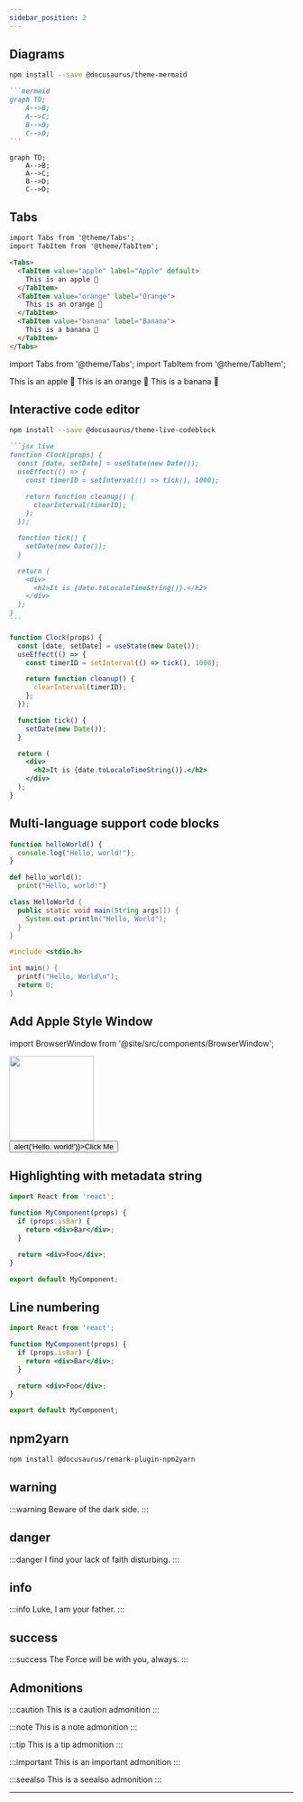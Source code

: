 ```yaml
---
sidebar_position: 2
---
```


## Diagrams

```bash
npm install --save @docusaurus/theme-mermaid
```

````md title="Example Mermaid diagram"
```mermaid
graph TD;
    A-->B;
    A-->C;
    B-->D;
    C-->D;
```
````

```mermaid
graph TD;
    A-->B;
    A-->C;
    B-->D;
    C-->D;
```

## Tabs

```md title="Example Tabs"
import Tabs from '@theme/Tabs';
import TabItem from '@theme/TabItem';

<Tabs>
  <TabItem value="apple" label="Apple" default>
    This is an apple 🍎
  </TabItem>
  <TabItem value="orange" label="Orange">
    This is an orange 🍊
  </TabItem>
  <TabItem value="banana" label="Banana">
    This is a banana 🍌
  </TabItem>
</Tabs>
```

import Tabs from '@theme/Tabs';
import TabItem from '@theme/TabItem';

<Tabs>
  <TabItem value="apple" label="Apple" default>
    This is an apple 🍎
  </TabItem>
  <TabItem value="orange" label="Orange">
    This is an orange 🍊
  </TabItem>
  <TabItem value="banana" label="Banana">
    This is a banana 🍌
  </TabItem>
</Tabs>

## Interactive code editor

```bash
npm install --save @docusaurus/theme-live-codeblock
```

````md title="Example Live Code Block"
```jsx live
function Clock(props) {
  const [date, setDate] = useState(new Date());
  useEffect(() => {
    const timerID = setInterval(() => tick(), 1000);

    return function cleanup() {
      clearInterval(timerID);
    };
  });

  function tick() {
    setDate(new Date());
  }

  return (
    <div>
      <h2>It is {date.toLocaleTimeString()}.</h2>
    </div>
  );
}
```
````

```jsx live
function Clock(props) {
  const [date, setDate] = useState(new Date());
  useEffect(() => {
    const timerID = setInterval(() => tick(), 1000);

    return function cleanup() {
      clearInterval(timerID);
    };
  });

  function tick() {
    setDate(new Date());
  }

  return (
    <div>
      <h2>It is {date.toLocaleTimeString()}.</h2>
    </div>
  );
}
```

## Multi-language support code blocks

<Tabs>
<TabItem value="js" label="JavaScript">

```js
function helloWorld() {
  console.log("Hello, world!");
}
```

</TabItem>
<TabItem value="py" label="Python">

```py
def hello_world():
  print("Hello, world!")
```

</TabItem>
<TabItem value="java" label="Java">

```java
class HelloWorld {
  public static void main(String args[]) {
    System.out.println("Hello, World");
  }
}
```

</TabItem>
<TabItem value="c" label="C">

```c
#include <stdio.h>

int main() {
  printf("Hello, World\n");
  return 0;
}
```

</TabItem>
</Tabs>

## Add Apple Style Window

import BrowserWindow from '@site/src/components/BrowserWindow';

 <BrowserWindow minHeight="500" url="http://hello.com/intro/">
    <img src="https://github.com/Ajay-Dhangar.png" width="150" /> <br />
    <button onClick={() => alert('Hello, world!')}>Click Me</button>
 </BrowserWindow>


## Highlighting with metadata string

```jsx {1,4-6,11}
import React from 'react';

function MyComponent(props) {
  if (props.isBar) {
    return <div>Bar</div>;
  }

  return <div>Foo</div>;
}

export default MyComponent;
```

## Line numbering

```jsx {1,4-6,11} showLineNumbers
import React from 'react';

function MyComponent(props) {
  if (props.isBar) {
    return <div>Bar</div>;
  }

  return <div>Foo</div>;
}

export default MyComponent;
```

## npm2yarn

```bash npm2yarn
npm install @docusaurus/remark-plugin-npm2yarn
```

## warning

:::warning
Beware of the dark side.
:::

## danger

:::danger
I find your lack of faith disturbing.
:::

## info

:::info
Luke, I am your father.
:::

## success

:::success
The Force will be with you, always.
:::

## Admonitions

:::caution
This is a caution admonition
:::

:::note
This is a note admonition
:::

:::tip
This is a tip admonition
:::

:::important
This is an important admonition
:::

:::seealso
This is a seealso admonition
:::

---


